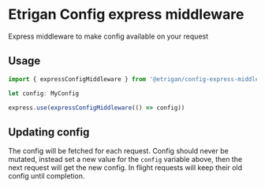 # Etrigan Config express middleware

Express middleware to make config available on your request

## Usage

```ts
import { expressConfigMiddleware } from '@etrigan/config-express-middleware'

let config: MyConfig

express.use(expressConfigMiddleware(() => config))
```

## Updating config

The config will be fetched for each request. Config should never be mutated, instead set a new value for the `config` variable above, then the next request will get the new config. In flight requests will keep their old config until completion.
